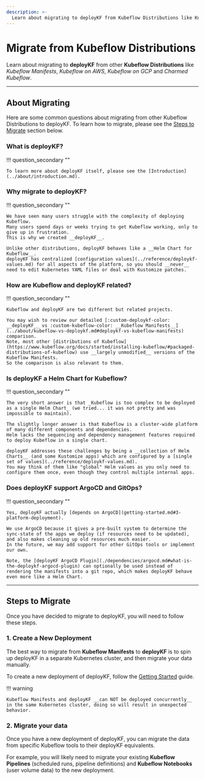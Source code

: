 ```yaml
---
description: >-
  Learn about migrating to deployKF from Kubeflow Distributions like Kubeflow Manifests, Kubeflow on AWS, Kubeflow on GCP, and Charmed Kubeflow.
---
```


# Migrate from Kubeflow Distributions

Learn about migrating to __deployKF__ from other __Kubeflow Distributions__ like _Kubeflow Manifests_, _Kubeflow on AWS_, _Kubeflow on GCP_ and _Charmed Kubeflow_.

---

## About Migrating

Here are some common questions about migrating from other Kubeflow Distributions to deployKF.
To learn how to migrate, please see the [Steps to Migrate](#steps-to-migrate) section below.

### __What is deployKF?__

!!! question_secondary ""

    To learn more about deployKF itself, please see the [Introduction](../about/introduction.md).

### __Why migrate to deployKF?__

!!! question_secondary ""

    We have seen many users struggle with the complexity of deploying Kubeflow.
    Many users spend days or weeks trying to get Kubeflow working, only to give up in frustration.
    This is why we created __deployKF__.
    
    Unlike other distributions, deployKF behaves like a __Helm Chart for Kubeflow__.
    deployKF has centralized [configuration values](../reference/deploykf-values.md) for all aspects of the platform, so you should __never__ need to edit Kubernetes YAML files or deal with Kustomize patches.
    
### __How are Kubeflow and deployKF related?__

!!! question_secondary ""

    Kubeflow and deployKF are two different but related projects.

    You may wish to review our detailed [:custom-deploykf-color: __deployKF__ vs :custom-kubeflow-color: __Kubeflow Manifests__](../about/kubeflow-vs-deploykf.md#deploykf-vs-kubeflow-manifests) comparison.
    Note, most other [distributions of Kubeflow](https://www.kubeflow.org/docs/started/installing-kubeflow/#packaged-distributions-of-kubeflow) use __largely unmodified__ versions of the Kubeflow Manifests. 
    So the comparison is also relevant to them.

### __Is deployKF a Helm Chart for Kubeflow?__

!!! question_secondary ""

    The very short answer is that _Kubeflow is too complex to be deployed as a single Helm Chart_ (we tried... it was not pretty and was impossible to maintain).
    
    The slightly longer answer is that Kubeflow is a cluster-wide platform of many different components and dependencies.
    Helm lacks the sequencing and dependency management features required to deploy Kubeflow in a single chart.
    
    deployKF addresses these challenges by being a __collection of Helm Charts__ (and some Kustomize apps) which are configured by a [single set of values](../reference/deploykf-values.md).
    You may think of them like "global" Helm values as you only need to configure them once, even though they control multiple internal apps.
    
### __Does deployKF support ArgoCD and GitOps?__

!!! question_secondary ""

    Yes, deployKF actually [depends on ArgoCD](getting-started.md#3-platform-deployment).

    We use ArgoCD because it gives a pre-built system to determine the sync-state of the apps we deploy (if resources need to be updated), and also makes cleaning up old resources much easier.
    In the future, we may add support for other GitOps tools or implement our own.
    
    Note, the [deployKF ArgoCD Plugin](./dependencies/argocd.md#what-is-the-deploykf-argocd-plugin) can optionally be used instead of rendering the manifests into a git repo, which makes deployKF behave even more like a Helm Chart.

---

## Steps to Migrate

Once you have decided to migrate to deployKF, you will need to follow these steps.

### 1. Create a New Deployment

The best way to migrate from __Kubeflow Manifests__ to __deployKF__ is to spin up deployKF in a separate Kubernetes cluster, and then migrate your data manually.

To create a new deployment of deployKF, follow the [Getting Started](getting-started.md) guide.

!!! warning
    
    Kubeflow Manifests and deployKF __can NOT be deployed concurrently__ in the same Kubernetes cluster, doing so will result in unexpected behavior.

### 2. Migrate your data

Once you have a new deployment of deployKF, you can migrate the data from specific Kubeflow tools to their deployKF equivalents.

For example, you will likely need to migrate your existing __Kubeflow Pipelines__ (scheduled runs, pipeline definitions) and __Kubeflow Notebooks__ (user volume data) to the new deployment.
